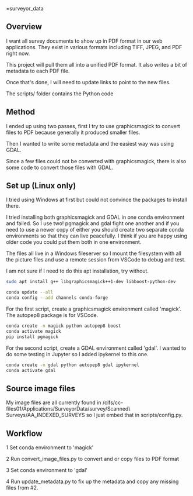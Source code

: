 =surveyor_data

## Overview

I want all survey documents to show up in PDF format in our web applications.
They exist in various formats including TIFF, JPEG, and PDF right now.

This project will pull them all into a unified PDF format.
It also writes a bit of metadata to each PDF file.

Once that's done, I will need to update links to point to the new files.

The scripts/ folder contains the Python code

## Method

I ended up using two passes, first I try to use graphicsmagick 
to convert files to PDF because generally it produced smaller files.

Then I wanted to write some metadata and the easiest way was using GDAL.

Since a few files could not be converted with graphicsmagick, there
is also some code to convert those files with GDAL.

## Set up (Linux only)

I tried using Windows at first but could not convince the packages to install there.

I tried installing both graphicsmagick and GDAL in one conda environment and failed. So I use two!
pgmagick and gdal fight one another and if you need to use a newer copy of either
you should create two separate conda environments so that they can live peacefully.
I think if you are happy using older code you could put them both in one environment.

The files all live in a Windows fileserver so I mount the filesystem
with all the picture files and use a remote session from VSCode to debug and test.

I am not sure if I need to do this apt installation, try without.

```bash
sudo apt install g++ libgraphicsmagick++1-dev libboost-python-dev
```

```bash
conda update --all
conda config --add channels conda-forge
```

For the first script, create a graphicsmagick environment called 'magick'.
The autopep8 package is for VSCode.

```bash
conda create -n magick python autopep8 boost
conda activate magick
pip install pgmagick
```

For the second script, create a GDAL environment called 'gdal'.
I wanted to do some testing in Jupyter so I added ipykernel to this one.

```bash
conda create -n gdal python autopep8 gdal ipykernel
conda activate gdal
```

## Source image files

My image files are all currently found in 
/cifs/cc-files01/Applications/SurveyorData/survey/Scanned\ Surveys/AA_INDEXED_SURVEYS
so I just embed that in scripts/config.py.

## Workflow

1 Set conda environment to 'magick'

2 Run convert_image_files.py to convert and or copy files to PDF format

3 Set conda environment to 'gdal'

4 Run update_metadata.py to fix up the metadata and copy any missing files from #2.
